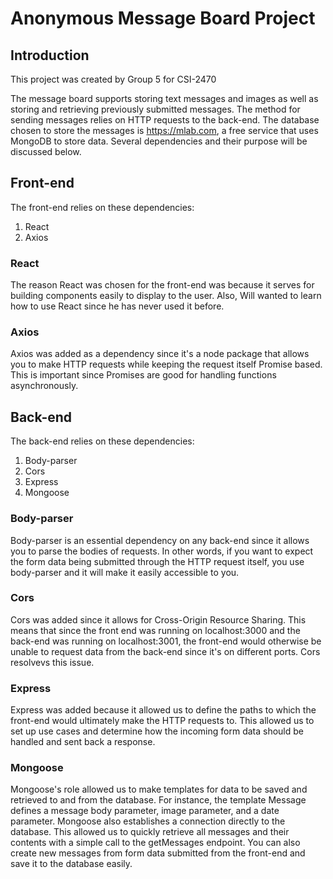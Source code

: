 # Anonymous Message Board Project

## Introduction
This project was created by Group 5 for CSI-2470

The message board supports storing text messages and images as well as storing and retrieving previously submitted messages. The method for sending messages relies on HTTP requests to the back-end. The database chosen to store the messages is <https://mlab.com>, a free service that uses MongoDB to store data. Several dependencies and their purpose will be discussed below.

## Front-end
The front-end relies on these dependencies:
1. React
2. Axios

### React
The reason React was chosen for the front-end was because it serves for building components easily to display to the user. Also, Will wanted to learn how to use React since he has never used it before.

### Axios
Axios was added as a dependency since it's a node package that allows you to make HTTP requests while keeping the request itself Promise based. This is important since Promises are good for handling functions asynchronously.

## Back-end
The back-end relies on these dependencies:
1. Body-parser
2. Cors
3. Express
4. Mongoose

### Body-parser
Body-parser is an essential dependency on any back-end since it allows you to parse the bodies of requests. In other words, if you want to expect the form data being submitted through the HTTP request itself, you use body-parser and it will make it easily accessible to you.

### Cors
Cors was added since it allows for Cross-Origin Resource Sharing. This means that since the front end was running on localhost:3000 and the back-end was running on localhost:3001, the front-end would otherwise be unable to request data from the back-end since it's on different ports. Cors resolvevs this issue.

### Express
Express was added because it allowed us to define the paths to which the front-end would ultimately make the HTTP requests to. This allowed us to set up use cases and determine how the incoming form data should be handled and sent back a response.

### Mongoose
Mongoose's role allowed us to make templates for data to be saved and retrieved to and from the database. For instance, the template Message defines a message body parameter, image parameter, and a date parameter. Mongoose also establishes a connection directly to the database. This allowed us to quickly retrieve all messages and their contents with a simple call to the getMessages endpoint. You can also create new messages from form data submitted from the front-end and save it to the database easily.